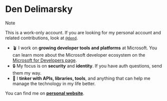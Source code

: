 # Den Delimarsky

>[!NOTE]
>This is a work-only account. If you are looking for my personal account and related contributions, look at [`@dend`](https://github.com/dend).

- 🪴 I work on **growing developer tools and platforms** at Microsoft. You can learn more about the Microsoft developer ecosystem on the [Microsoft for Developers page](https://developer.microsoft.com/).
- 🔒 My focus is on **security** and **identity**. If you have auth questions, send them my way.
- 🧩 I **tinker with APIs, libraries, tools**, and anything that can help me manage the technology in my life better.

You can find me on [**personal website**](https://den.dev).
